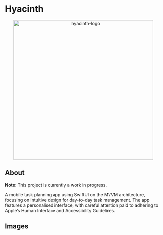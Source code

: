 # Hyacinth
<p align="center">
  <img width="450" alt="hyacinth-logo" src="https://github.com/vqiu25/hyacinth/assets/109129209/e27b8702-01ed-4f88-8e7a-c4687b54c95d">
</p>

## About

**Note**: This project is currently a work in progress.

A mobile task planning app using SwiftUI on the MVVM architecture, focusing on intuitive design for day-to-day task management. The app features a personalised interface, with careful attention paid to adhering to Apple’s Human Interface and Accessibility Guidelines.

## Images
